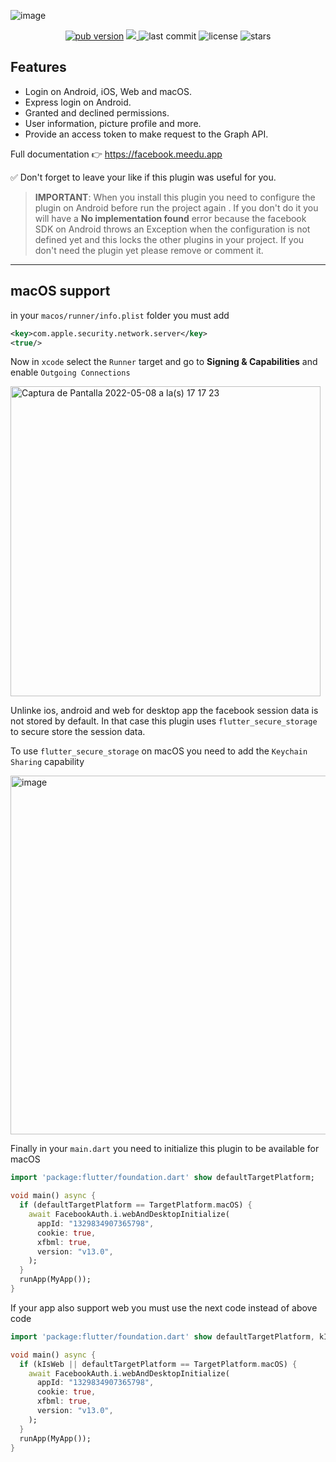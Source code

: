 ![image](https://user-images.githubusercontent.com/15864336/101827170-f5ce3180-3afd-11eb-9a60-5933a15f337b.png)

<p align="center">
  <a href="https://pub.dev/packages/flutter_facebook_auth"><img alt="pub version" src="https://img.shields.io/pub/v/flutter_facebook_auth?color=%2300b0ff&label=flutter_facebook_auth&style=flat-square"></a>
  <a href="https://codecov.io/gh/darwin-morocho/flutter-facebook-auth">
  <img src="https://codecov.io/gh/darwin-morocho/flutter-facebook-auth/branch/master/graph/badge.svg?token=XEXUNVP0UK"/>
  </a>
  <img alt="last commit" src="https://img.shields.io/github/last-commit/the-meedu-app/flutter-facebook-auth?color=%23ffa000&style=flat-square"/>
  <img alt="license" src="https://img.shields.io/github/license/the-meedu-app/flutter-facebook-auth?style=flat-square"/>
  <img alt="stars" src="https://img.shields.io/github/stars/the-meedu-app/flutter-facebook-auth?style=social"/>
</p>

## Features

- Login on Android, iOS, Web and macOS.
- Express login on Android.
- Granted and declined permissions.
- User information, picture profile and more.
- Provide an access token to make request to the Graph API.

Full documentation 👉 https://facebook.meedu.app

✅ Don't forget to leave your like if this plugin was useful for you.

> **IMPORTANT**: When you install this plugin you need to configure the plugin on Android before run the project again . If you don't do it you will have a **No implementation found** error because the facebook SDK on Android throws an Exception when the configuration is not defined yet and this locks the other plugins in your project. If you don't need the plugin yet please remove or comment it.

---

## macOS support

in your `macos/runner/info.plist` folder you must add

```xml
<key>com.apple.security.network.server</key>
<true/>
```

Now in `xcode` select the `Runner` target and go to **Signing & Capabilities** and enable
`Outgoing Connections`

<img width="496" alt="Captura de Pantalla 2022-05-08 a la(s) 17 17 23" src="https://user-images.githubusercontent.com/15864336/167318086-b3812f19-0834-4291-acc8-694b890dfe7e.png">

Unlinke ios, android and web for desktop app the facebook session data is not stored by default. In that case this plugin uses `flutter_secure_storage` to
secure store the session data.

To use `flutter_secure_storage` on macOS you need to add the `Keychain Sharing` capability

<img width="574" alt="image" src="https://user-images.githubusercontent.com/15864336/167318216-4bdd7e07-3105-444a-8a23-dfbe24b6c511.png">

Finally in your `main.dart` you need to initialize this plugin to be available for macOS

```dart
import 'package:flutter/foundation.dart' show defaultTargetPlatform;

void main() async {
  if (defaultTargetPlatform == TargetPlatform.macOS) {
    await FacebookAuth.i.webAndDesktopInitialize(
      appId: "1329834907365798",
      cookie: true,
      xfbml: true,
      version: "v13.0",
    );
  }
  runApp(MyApp());
}
```

If your app also support web you must use the next code instead of above code

```dart
import 'package:flutter/foundation.dart' show defaultTargetPlatform, kIsWeb;

void main() async {
  if (kIsWeb || defaultTargetPlatform == TargetPlatform.macOS) {
    await FacebookAuth.i.webAndDesktopInitialize(
      appId: "1329834907365798",
      cookie: true,
      xfbml: true,
      version: "v13.0",
    );
  }
  runApp(MyApp());
}
```
